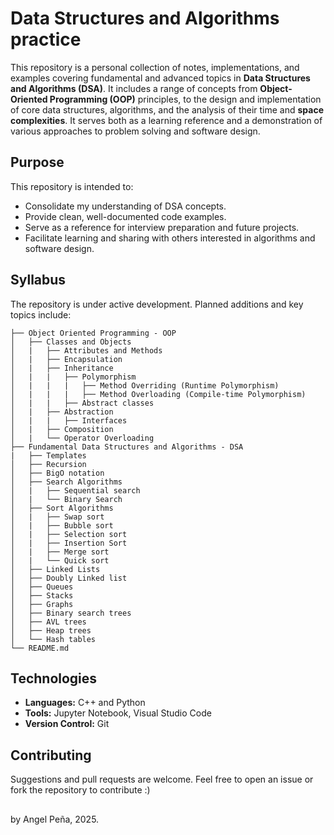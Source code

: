 # Data Structures and Algorithms practice
This repository is a personal collection of notes, implementations, and examples covering fundamental and advanced topics in **Data Structures and Algorithms (DSA)**. It includes a range of concepts from **Object-Oriented Programming (OOP)** principles, to the design and implementation of core data structures, algorithms, and the analysis of their time and **space complexities**. It serves both as a learning reference and a demonstration of various approaches to problem solving and software design.

## Purpose
This repository is intended to:

- Consolidate my understanding of DSA concepts.
- Provide clean, well-documented code examples.
- Serve as a reference for interview preparation and future projects.
- Facilitate learning and sharing with others interested in algorithms and software design.


##  Syllabus
The repository is under active development. Planned additions and key topics include:

```
├── Object Oriented Programming - OOP
│   ├── Classes and Objects
│   |   ├── Attributes and Methods
│   |   ├── Encapsulation
│   |   ├── Inheritance
│   |   |   ├── Polymorphism
│   |   |   |   ├── Method Overriding (Runtime Polymorphism)
│   |   |   |   ├── Method Overloading (Compile-time Polymorphism)
│   |   |   ├── Abstract classes
│   |   ├── Abstraction
│   |   |   ├── Interfaces
│   |   ├── Composition
│   |   └── Operator Overloading
├── Fundamental Data Structures and Algorithms - DSA
|   ├── Templates
│   ├── Recursion
│   ├── BigO notation
│   ├── Search Algorithms
│   |   ├── Sequential search
│   |   └── Binary Search
│   ├── Sort Algorithms
│   |   ├── Swap sort
│   |   ├── Bubble sort
│   |   ├── Selection sort
│   |   ├── Insertion Sort
│   |   ├── Merge sort
│   |   └── Quick sort
│   ├── Linked Lists
│   ├── Doubly Linked list
│   ├── Queues
│   ├── Stacks
│   ├── Graphs
│   ├── Binary search trees
│   ├── AVL trees
│   ├── Heap trees
│   └── Hash tables
└── README.md
```

## Technologies
- **Languages:** C++ and Python 
- **Tools:** Jupyter Notebook, Visual Studio Code
- **Version Control:** Git


## Contributing
Suggestions and pull requests are welcome. Feel free to open an issue or fork the repository to contribute :)

## 
by Angel Peña, 2025.

